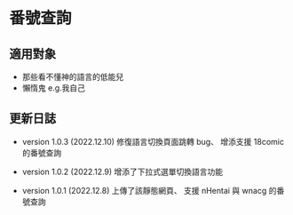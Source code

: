 # 番號查詢

## 適用對象

- 那些看不懂神的語言的低能兒
- 懶惰鬼 e.g.我自己

## 更新日誌

- version 1.0.3 (2022.12.10)
  修復語言切換頁面跳轉 bug、
  增添支援 18comic 的番號查詢

- version 1.0.2 (2022.12.9)
  增添了下拉式選單切換語言功能

- version 1.0.1 (2022.12.8)
  上傳了該靜態網頁、
  支援 nHentai 與 wnacg 的番號查詢
